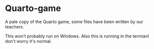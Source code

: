 # Quarto-game
A pale copy of the Quarto game, some files have been written by our teachers.

This won't probably run on Windows.
Also this is running in the termianl don't worry it's normal.
